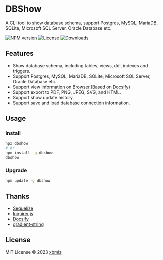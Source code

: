# DBShow

A CLI tool to show database schema, support Postgres, MySQL, MariaDB, SQLite, Microsoft SQL Server, Oracle Database etc.

[![NPM version](https://img.shields.io/npm/v/dbshow)](https://www.npmjs.com/package/dbshow)
[![License](https://img.shields.io/npm/l/dbshow)](LICENSE)
[![Downloads](https://img.shields.io/npm/dm/dbshow)](https://npm-stat.com/charts.html?package=dbshow)

## Features

- Show database schema, including tables, views, ddl, indexes and triggers.
- Support Postgres, MySQL, MariaDB, SQLite, Microsoft SQL Server, Oracle Database etc.
- Support view information on Browser.(Based on [Docsify](https://docsify.js.org/#/))
- Support export to PDF, PNG, JPEG, SVG, and HTML.
- Support show update history.
- Support save and load database connection information.

## Usage

### Install

```bash
npx dbshow
# or
npm install -g dbshow
dbshow
```

### Upgrade

```bash
npm update -g dbshow
```

## Thanks

- [Sequelize](https://sequelize.org/)
- [Inquirer.js](https://github.com/SBoudrias/Inquirer.js)
- [Docsify](https://docsify.js.org/#/)
- [gradient-string](https://github.com/bokub/gradient-string)

## License

MIT License © 2023 [xbmlz](https://github.com/xblmz)
